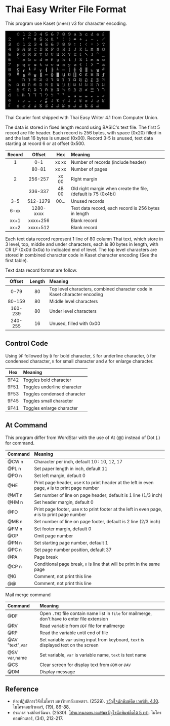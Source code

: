 # Thai Easy Writer File Format

This program use Kaset (เกษตร) v3 for character encoding.

![Thai Courier font shipped with Thai Easy Writer 4.1 from Computer Union](./resources/thaieasy_thai_courier_font.png)

Thai Courier font shipped with Thai Easy Writer 4.1 from Computer Union.

The data is stored in fixed length record using BASIC's text file. The first 5 record are file header.
Each record is 256 bytes, with space (0x20) filled in and the last 16 bytes is unused (0x00).
Record 3-5 is unused, text data starting at record 6 or at offset 0x500.

| Record |    Offset |  Hex  |               Meaning              |
|:------:|:---------:|:-----:|:---------------------------------- |
|   1    |    0-1    | xx xx | Number of records (include header) |
|        |   80-81   | xx xx | Number of pages                    |
|   2    |  256-257  | xx 00 | Right margin                       |
|        |  336-337  | 4B 00 | Old right margin when create the file, (default is 75 (0x4b)) |
|  3-5   |  512-1279 | 00... | Unused records                     |
|  6-xx  | 1280-xxxx |       | Text data record, each record is 256 bytes in length |
|  xx+1  | xxxx+256  |       | Blank record                       |
|  xx+2  | xxxx+512  |       | Blank record                       |

Each text data record represent 1 line of 80 column Thai text, which store in 3 level, top, middle and under characters, each is 80 bytes in length, with CR LF (0x0d 0x0a) to indicated end of level.
The top level characters are stored in combined character code in Kaset character encoding (See the first table).

Text data record format are follow.

|  Offset | Length |           Meaning          |
|:-------:|:------:|:-------------------------- |
|   0-79  |   80   | Top level characters, combined character code in Kaset character encoding |
|  80-159 |   80   | Middle level characters    |
| 160-239 |   80   | Under level characters     |
| 240-255 |   16   | Unused, filled with 0x00   |

## Control Code

Using `9F` followed by `B` for bold character, `S` for underline character, `Q` for condensed character, `E` for small character and `A` for enlarge character.

| Hex  |            Meaning            |
|:----:|:----------------------------- |
| 9F42 | Toggles bold character        |
| 9F51 | Toggles underline character   |
| 9F53 | Toggles condensed character   |
| 9F45 | Toggles small character       |
| 9F41 | Toggles enlarge character     |

## At Command

This program differ from WordStar with the use of At (@) instead of Dot (.) for command.

|   Command    |                       Meaning                       |
|:-------------|:----------------------------------------------------|
| @CW n        | Character per inch, default 10 : 10, 12, 17         |
| @PL n        | Set paper length in inch, default 11                |
| @PO n        | Set left margin, default 0                          |
| @HE <text>   | Print page header, use `K` to print header at the left in even page, `#` is to print page number |
| @MT n        | Set number of line on page header, default is 1 line (1/3 inch) |
| @HM n        | Set header margin, default 0                        |
| @FO <text>   | Print page footer, use `K` to print footer at the left in even page, `#` is to print page number |
| @MB n        | Set number of line on page footer, default is 2 line (2/3 inch) |
| @FM n        | Set footer margin, default 0                        |
| @OP          | Omit page number                                    |
| @PN n        | Set starting page number, default 1                 |
| @PC n        | Set page number position, default 37                |
| @PA          | Page break                                          |
| @CP n        | Conditional page break, `n` is line that will be print in the same page |
| @IG          | Comment, not print this line                        |
| @@           | Comment, not print this line                        |

Mail merge command

|   Command    |                       Meaning                       |
|:-------------|:----------------------------------------------------|
| @DF          | Open `.THI` file contain name list in `file` for mailmerge, don't have to enter file extension |
| @RV          | Read variable from `@DF` file for mailmerge         |
| @RP          | Read the variable until end of file                 |
| @AV "text",var | Set variable `var` using input from keyboard, `text` is displayed text on the screen |
| @SV var,name | Set variable, `var` is variable name, `text` is text name |
| @CS          | Clear screen for display text from `@DM` or `@AV`   |
| @DM <text>   | Display message                                     |

## Reference

* ห้องปฏิบัติการวิจัยไมโครฯ มหาวิทยาลังเกษตรฯ. (2529). [ขวัญใจนักพิมพ์ดีด เวอร์ชัน 4.10](https://archive.org/details/micro-computer-magazine/2529/019/MICM_000_019_P064-066/). ไมโครคอมพิวเตอร์, (19), 86-88.
* ประภาส จงสถิตย์วัฒนา. (2530). [โปรแกรมลดขนาดแฟ้มขวัญใจนักพิมพ์ดีดได้ 5 เท่า](https://archive.org/details/micro-computer-magazine/2530/034/MICM_000_034_P212-217/). ไมโครคอมพิวเตอร์, (34), 212-217.
